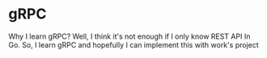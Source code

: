 # gRPC

Why I learn gRPC?
Well, I think it's not enough
if I only know REST API In Go.
So, I learn gRPC and hopefully
I can implement this with
work's project
